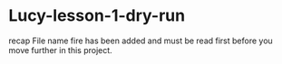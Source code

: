 # Lucy-lesson-1-dry-run
recap
File name fire has been added and must be read first before you move further in this project. 
